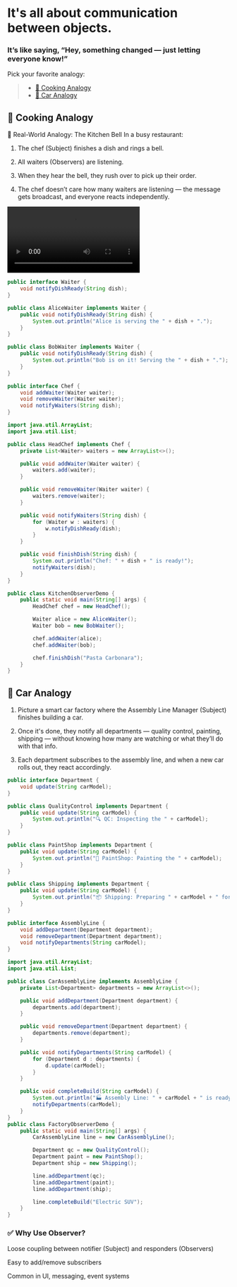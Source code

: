# It's all about communication between objects. 

### It’s like saying, “Hey, something changed — just letting everyone know!”
Pick your favorite analogy:
> - [🍳 Cooking Analogy](https://github.com/nemaderinku/Design-patterns/blob/main/ObserverPattern.md#-cooking-analogy)
> - [🚗 Car Analogy](https://github.com/nemaderinku/Design-patterns/blob/main/ObserverPattern.md#-cooking-analogy)


## 🍳 Cooking Analogy

🔔 Real-World Analogy: The Kitchen Bell
In a busy restaurant:

1. The chef (Subject) finishes a dish and rings a bell.

2. All waiters (Observers) are listening.

3. When they hear the bell, they rush over to pick up their order.

4. The chef doesn’t care how many waiters are listening — the message gets broadcast, and everyone reacts independently.

<video controls src="ObserverPattern-cookinganalogy.mp4" title="Title"></video>


```Java
public interface Waiter {
    void notifyDishReady(String dish);
}

public class AliceWaiter implements Waiter {
    public void notifyDishReady(String dish) {
        System.out.println("Alice is serving the " + dish + ".");
    }
}

public class BobWaiter implements Waiter {
    public void notifyDishReady(String dish) {
        System.out.println("Bob is on it! Serving the " + dish + ".");
    }
}

public interface Chef {
    void addWaiter(Waiter waiter);
    void removeWaiter(Waiter waiter);
    void notifyWaiters(String dish);
}

import java.util.ArrayList;
import java.util.List;

public class HeadChef implements Chef {
    private List<Waiter> waiters = new ArrayList<>();

    public void addWaiter(Waiter waiter) {
        waiters.add(waiter);
    }

    public void removeWaiter(Waiter waiter) {
        waiters.remove(waiter);
    }

    public void notifyWaiters(String dish) {
        for (Waiter w : waiters) {
            w.notifyDishReady(dish);
        }
    }

    public void finishDish(String dish) {
        System.out.println("Chef: " + dish + " is ready!");
        notifyWaiters(dish);
    }
}

public class KitchenObserverDemo {
    public static void main(String[] args) {
        HeadChef chef = new HeadChef();

        Waiter alice = new AliceWaiter();
        Waiter bob = new BobWaiter();

        chef.addWaiter(alice);
        chef.addWaiter(bob);

        chef.finishDish("Pasta Carbonara");
    }
}
```

## 🚗 Car Analogy

1. Picture a smart car factory where the Assembly Line Manager (Subject) finishes building a car. 
2. Once it's done, they notify all departments — quality control, painting, shipping — without knowing how many are watching or what they’ll do with that info.

3. Each department subscribes to the assembly line, and when a new car rolls out, they react accordingly.


```Java
public interface Department {
    void update(String carModel);
}

public class QualityControl implements Department {
    public void update(String carModel) {
        System.out.println("🔍 QC: Inspecting the " + carModel);
    }
}

public class PaintShop implements Department {
    public void update(String carModel) {
        System.out.println("🎨 PaintShop: Painting the " + carModel);
    }
}

public class Shipping implements Department {
    public void update(String carModel) {
        System.out.println("📦 Shipping: Preparing " + carModel + " for delivery");
    }
}

public interface AssemblyLine {
    void addDepartment(Department department);
    void removeDepartment(Department department);
    void notifyDepartments(String carModel);
}

import java.util.ArrayList;
import java.util.List;

public class CarAssemblyLine implements AssemblyLine {
    private List<Department> departments = new ArrayList<>();

    public void addDepartment(Department department) {
        departments.add(department);
    }

    public void removeDepartment(Department department) {
        departments.remove(department);
    }

    public void notifyDepartments(String carModel) {
        for (Department d : departments) {
            d.update(carModel);
        }
    }

    public void completeBuild(String carModel) {
        System.out.println("🏭 Assembly Line: " + carModel + " is ready!");
        notifyDepartments(carModel);
    }
}
public class FactoryObserverDemo {
    public static void main(String[] args) {
        CarAssemblyLine line = new CarAssemblyLine();

        Department qc = new QualityControl();
        Department paint = new PaintShop();
        Department ship = new Shipping();

        line.addDepartment(qc);
        line.addDepartment(paint);
        line.addDepartment(ship);

        line.completeBuild("Electric SUV");
    }
}


```

### ✅ Why Use Observer?
Loose coupling between notifier (Subject) and responders (Observers)

Easy to add/remove subscribers

Common in UI, messaging, event systems